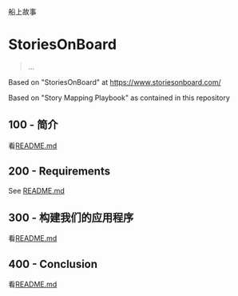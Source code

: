 船上故事

# StoriesOnBoard

> ...

Based on "StoriesOnBoard" at <https://www.storiesonboard.com/>

Based on "Story Mapping Playbook" as contained in this repository

## 100 - 简介

看[README.md](./100/README.md)

## 200 - Requirements

See [README.md](./200/README.md)

## 300 - 构建我们的应用程序

看[README.md](./300/README.md)

## 400 - Conclusion

看[README.md](./400/README.md)

